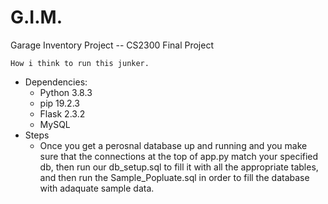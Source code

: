 # G.I.M.
Garage Inventory Project -- CS2300 Final Project

    How i think to run this junker.
- Dependencies:
    - Python 3.8.3
    - pip 19.2.3
    - Flask 2.3.2
    - MySQL
- Steps
    - Once you get a perosnal database up and running and you make sure that the connections at the top of app.py match your specified db, then run our db_setup.sql to fill it with all the appropriate tables, and then run the Sample_Popluate.sql in order to fill the database with adaquate sample data. 
 
